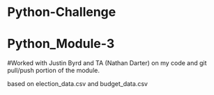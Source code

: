 # Python-Challenge

# Python_Module-3
#Worked with Justin Byrd and TA (Nathan Darter) on my code and git pull/push portion of the module.

based on election_data.csv and budget_data.csv
